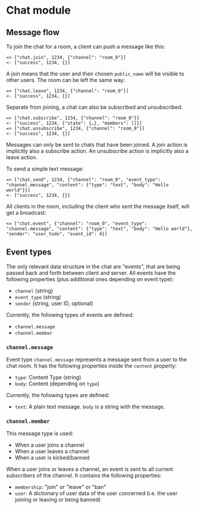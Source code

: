 # Chat module

## Message flow

To join the chat for a room, a client can push a message like this:

    => ["chat.join", 1234, {"channel": "room_0"}]
    <- ["success", 1234, {}]

A join means that the user and their chosen `public_name` will be visible to other users.
The room can be left the same way:

    => ["chat.leave", 1234, {"channel": "room_0"}]
    <- ["success", 1234, {}]

Separate from joining, a chat can also be subscribed and unsubscribed.

    => ["chat.subscribe", 1234, {"channel": "room_0"}]
    <- ["success", 1234, {"state": {…}, "members": []}]
    => ["chat.unsubscribe", 1234, {"channel": "room_0"}]
    <- ["success", 1234, {}]

Messages can only be sent to chats that have been joined. A join action is implicitly also a subscribe action. An
unsubscribe action is implicitly also a leave action.

To send a simple text message:

    => ["chat.send", 1234, {"channel": "room_0", "event_type": "channel.message", "content": {"type": "text", "body": "Hello world"}}]
    <- ["success", 1234, {}]

All clients in the room, including the client who sent the message itself, will get a broadcast:

    <= ["chat.event", {"channel": "room_0", "event_type": "channel.message", "content": {"type": "text", "body": "Hello world"}, "sender": "user_todo", "event_id": 4}]
   
## Event types

The only relevant data structure in the chat are "events", that are being passed back and forth between client and
server. All events have the following properties (plus additional ones depending on event type):

* ``channel`` (string)
* ``event_type`` (string)
* ``sender`` (string, user ID, optional)

Currently, the following types of events are defined:

- ``channel.message``
- ``channel.member``


### ``channel.message``

Event type ``channel.message`` represents a message sent from a user to the chat room. It has the following properties
inside the ``content`` property:

* ``type``: Content Type (string)
* ``body``: Content (depending on ``type``)

Currently, the following types are defined:

* ``text``: A plain text message. ``body`` is a string with the message.

### ``channel.member``

This message type is used:

- When a user joins a channel
- When a user leaves a channel
- When a user is kicked/banned

When a user joins or leaves a channel, an event is sent to all current subscribers of the channel. It contains the
following properties:

- ``membership``: "join" or "leave" or "ban"
- ``user``: A dictionary of user data of the user concerned (i.e. the user joining or leaving or being banned)
